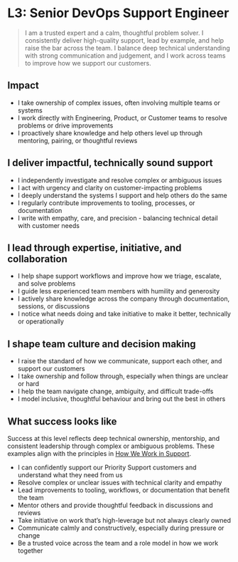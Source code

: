 # L3: Senior DevOps Support Engineer

> I am a trusted expert and a calm, thoughtful problem solver. I consistently deliver high-quality support, lead by example, and help raise the bar across the team. I balance deep technical understanding with strong communication and judgement, and I work across teams to improve how we support our customers.

## Impact

- I take ownership of complex issues, often involving multiple teams or systems  
- I work directly with Engineering, Product, or Customer teams to resolve problems or drive improvements  
- I proactively share knowledge and help others level up through mentoring, pairing, or thoughtful reviews  

## I deliver impactful, technically sound support

- I independently investigate and resolve complex or ambiguous issues  
- I act with urgency and clarity on customer-impacting problems  
- I deeply understand the systems I support and help others do the same  
- I regularly contribute improvements to tooling, processes, or documentation  
- I write with empathy, care, and precision - balancing technical detail with customer needs  

## I lead through expertise, initiative, and collaboration

- I help shape support workflows and improve how we triage, escalate, and solve problems  
- I guide less experienced team members with humility and generosity  
- I actively share knowledge across the company through documentation, sessions, or discussions  
- I notice what needs doing and take initiative to make it better, technically or operationally  

## I shape team culture and decision making

- I raise the standard of how we communicate, support each other, and support our customers  
- I take ownership and follow through, especially when things are unclear or hard  
- I help the team navigate change, ambiguity, and difficult trade-offs  
- I model inclusive, thoughtful behaviour and bring out the best in others

## What success looks like

Success at this level reflects deep technical ownership, mentorship, and consistent leadership through complex or ambiguous problems. These examples align with the principles in [How We Work in Support](./README.md#how-we-work-in-support).

- I can confidently support our Priority Support customers and understand what they need from us 
- Resolve complex or unclear issues with technical clarity and empathy  
- Lead improvements to tooling, workflows, or documentation that benefit the team  
- Mentor others and provide thoughtful feedback in discussions and reviews  
- Take initiative on work that’s high-leverage but not always clearly owned  
- Communicate calmly and constructively, especially during pressure or change  
- Be a trusted voice across the team and a role model in how we work together